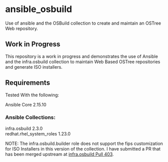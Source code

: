 # ansible_osbuild

Use of ansible and the OSBuild collection to create and maintain an OSTree Web repository.

## Work in Progress

This repository is a work in progress and demonstrates the use of Ansible and the infra.osbuild collection to maintain Web Based OSTree repositories and generate ISO installers.

## Requirements

Tested With the following:

Ansible Core 2.15.10

### Ansible Collections:

infra.osbuild 2.3.0  
redhat.rhel_system_roles 1.23.0  

NOTE:  The infra.osbuild.builder role does not support the fips customization for ISO Installers in this version of the collection.  I have submitted a PR that has been merged upstream at [infra.osbuild Pull 403](https://github.com/redhat-cop/infra.osbuild/pull/403).
